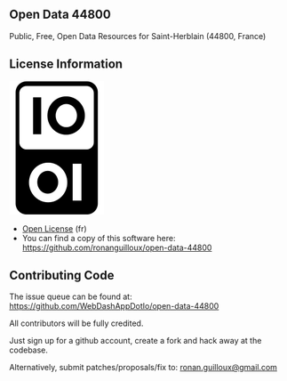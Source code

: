Open Data 44800
---------------

Public, Free, Open Data Resources for Saint-Herblain (44800, France)

License Information
-------------------

![](resources/170px-Logo-licence-ouverte2.svg.png)

* [Open License](http://wiki.data.gouv.fr/images/9/9d/Licence_Ouverte.pdf) (fr)
* You can find a copy of this software here: https://github.com/ronanguilloux/open-data-44800


Contributing Code
-----------------

The issue queue can be found at: https://github.com/WebDashAppDotIo/open-data-44800

All contributors will be fully credited. 

Just sign up for a github account, create a fork and hack away at the codebase.

Alternatively, submit patches/proposals/fix to: ronan.guilloux@gmail.com
